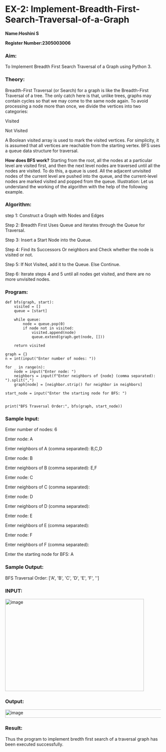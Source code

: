 # EX-2: Implement-Breadth-First-Search-Traversal-of-a-Graph

**Name:Hoshini S**

**Register Number:2305003006**

### Aim:
To Implement Breadth First Search Traversal of a Graph using Python 3.

### Theory:
Breadth-First Traversal (or Search) for a graph is like the Breadth-First Traversal of a tree. The only catch here is that, unlike trees, graphs may contain cycles so that we may come to the same node again. To avoid processing a node more than once, we divide the vertices into two categories:

Visited

Not Visited

A Boolean visited array is used to mark the visited vertices. For simplicity, it is assumed that all vertices are reachable from the starting vertex. BFS uses a queue data structure for traversal.

**How does BFS work?**
Starting from the root, all the nodes at a particular level are visited first, and then the next level nodes are traversed until all the nodes are visited. To do this, a queue is used. All the adjacent unvisited nodes of the current level are pushed into the queue, and the current-level nodes are marked visited and popped from the queue. Illustration: Let us understand the working of the algorithm with the help of the following example. 

### Algorithm:

step 1: Construct a Graph with Nodes and Edges

Step 2: Breadth First Uses Queue and iterates through the Queue for Traversal.

Step 3: Insert a Start Node into the Queue.

Step 4: Find its Successors Or neighbors and Check whether the node is visited or not.

Step 5: If Not Visited, add it to the Queue. Else Continue.

Step 6: Iterate steps 4 and 5 until all nodes get visited, and there are no more unvisited nodes.

### Program:
```
def bfs(graph, start):
    visited = []  
    queue = [start]  

    while queue:
        node = queue.pop(0)  
        if node not in visited:
            visited.append(node)  
            queue.extend(graph.get(node, []))  

    return visited

graph = {}
n = int(input("Enter number of nodes: "))  

for _ in range(n):
    node = input("Enter node: ")
    neighbors = input(f"Enter neighbors of {node} (comma separated): ").split(",")
    graph[node] = [neighbor.strip() for neighbor in neighbors]  

start_node = input("Enter the starting node for BFS: ")


print("BFS Traversal Order:", bfs(graph, start_node))
```
### Sample Input:

Enter number of nodes: 6

Enter node: A

Enter neighbors of A (comma separated): B,C,D

Enter node: B

Enter neighbors of B (comma separated): E,F

Enter node: C

Enter neighbors of C (comma separated): 

Enter node: D

Enter neighbors of D (comma separated): 

Enter node: E

Enter neighbors of E (comma separated): 

Enter node: F

Enter neighbors of F (comma separated): 

Enter the starting node for BFS: A

### Sample Output:

BFS Traversal Order: ['A', 'B', 'C', 'D', 'E', 'F', '']

### INPUT:

<img width="449" height="298" alt="image" src="https://github.com/user-attachments/assets/2352ef26-85d5-48c9-84a7-28d148598e35" />

### Output:

<img width="547" height="27" alt="image" src="https://github.com/user-attachments/assets/fbf94202-5288-48c5-b6dc-8f3aedaa8c4a" />

### Result:

Thus the program to implement bredth first search of a traversal graph has been executed successfully.

